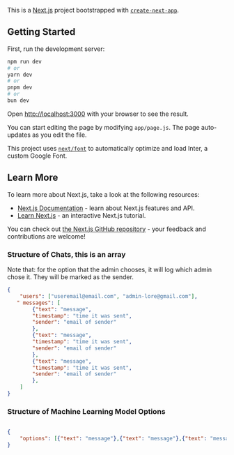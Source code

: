 This is a [Next.js](https://nextjs.org/) project bootstrapped with [`create-next-app`](https://github.com/vercel/next.js/tree/canary/packages/create-next-app).

## Getting Started

First, run the development server:

```bash
npm run dev
# or
yarn dev
# or
pnpm dev
# or
bun dev
```

Open [http://localhost:3000](http://localhost:3000) with your browser to see the result.

You can start editing the page by modifying `app/page.js`. The page auto-updates as you edit the file.

This project uses [`next/font`](https://nextjs.org/docs/basic-features/font-optimization) to automatically optimize and load Inter, a custom Google Font.

## Learn More

To learn more about Next.js, take a look at the following resources:

- [Next.js Documentation](https://nextjs.org/docs) - learn about Next.js features and API.
- [Learn Next.js](https://nextjs.org/learn) - an interactive Next.js tutorial.

You can check out [the Next.js GitHub repository](https://github.com/vercel/next.js/) - your feedback and contributions are welcome!

### Structure of Chats, this is an array
Note that: for the option that the admin chooses, it will log which admin chose it. They will be marked as the sender. 
```json
{
    "users": ["useremail@email.com", "admin-lore@gmail.com"],
   " messages": [
        {"text": "message",
        "timestamp": "time it was sent",
        "sender": "email of sender" 
        },
        {"text": "message",
        "timestamp": "time it was sent",
        "sender": "email of sender" 
        },
        {"text": "message",
        "timestamp": "time it was sent",
        "sender": "email of sender" 
        },
    ]
}

```

### Structure of Machine Learning Model Options

```json

{
    "options": [{"text": "message"},{"text": "message"},{"text": "message"}],
}

```
